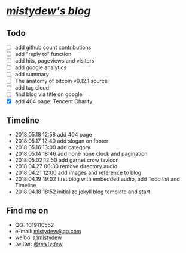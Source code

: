# [_mistydew's blog_](https://mistydew.github.io)

## Todo
- [ ] add github count contributions
- [ ] add "reply to" function
- [ ] add hits, pageviews and visitors
- [ ] add google analytics
- [ ] add summary
- [ ] The anatomy of bitcoin v0.12.1 source
- [ ] add tag cloud
- [ ] find blog via title on google
- [x] add 404 page: Tencent Charity

## Timeline
* 2018.05.18 12:58 add 404 page
* 2018.05.17 12:40 add slogan on footer
* 2018.05.16 13:00 add category
* 2018.05.14 18:46 add hone hone clock and pagination
* 2018.05.02 12:50 add garnet crow favicon
* 2018.04.27 00:30 remove directory audio
* 2018.04.21 12:00 add images and reference to blog
* 2018.04.19 19:02 first blog with embedded audio, add Todo list and Timeline
* 2018.04.18 18:52 initialize jekyll blog template and start

## Find me on

* QQ: 1019110552
* e-mail: mistydew@qq.com
* weibo: [@mistydew](https://weibo.com/mistydew)
* twitter: [@_mistydew_](https://twitter.com/_mistydew_)
